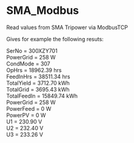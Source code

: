 # SMA_Modbus
Read values from SMA Tripower via ModbusTCP

Gives for example the following resuts:

SerNo =  300XZY701<br>
PowerGrid = 258 W<br>
CondMode =  307<br>
OpHrs = 18962.39 hrs<br>
FeedInHrs = 38511.34 hrs<br>
TotalYield = 3712.70 kWh<br>
TotalGrid = 3695.43 kWh<br>
TotalFeedIn = 15849.74 kWh<br>
PowerGrid = 258 W<br>
PowerFeed = 0 W<br>
PowerPV = 0 W<br>
U1 = 230.90 V<br>
U2 = 232.40 V<br>
U3 = 233.26 V

